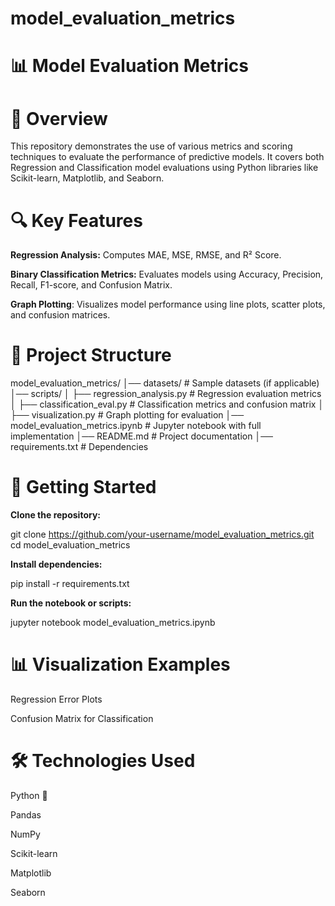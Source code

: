 # model_evaluation_metrics
# 📊 Model Evaluation Metrics

# 📌 Overview

This repository demonstrates the use of various metrics and scoring techniques to evaluate the performance of predictive models. It covers both Regression and Classification model evaluations using Python libraries like Scikit-learn, Matplotlib, and Seaborn.

# 🔍 Key Features

**Regression Analysis:** Computes MAE, MSE, RMSE, and R² Score.

**Binary Classification Metrics:** Evaluates models using Accuracy, Precision, Recall, F1-score, and Confusion Matrix.

**Graph Plotting**: Visualizes model performance using line plots, scatter plots, and confusion matrices.

# 📂 Project Structure

model_evaluation_metrics/
│── datasets/                # Sample datasets (if applicable)
│── scripts/
│   ├── regression_analysis.py  # Regression evaluation metrics
│   ├── classification_eval.py  # Classification metrics and confusion matrix
│   ├── visualization.py        # Graph plotting for evaluation
│── model_evaluation_metrics.ipynb  # Jupyter notebook with full implementation
│── README.md                   # Project documentation
│── requirements.txt             # Dependencies

# 🚀 Getting Started

**Clone the repository:**

git clone https://github.com/your-username/model_evaluation_metrics.git
cd model_evaluation_metrics

**Install dependencies:**

pip install -r requirements.txt

**Run the notebook or scripts:**

jupyter notebook model_evaluation_metrics.ipynb

# 📊 Visualization Examples

Regression Error Plots

Confusion Matrix for Classification

# 🛠 Technologies Used

Python 🐍

Pandas

NumPy

Scikit-learn

Matplotlib

Seaborn
